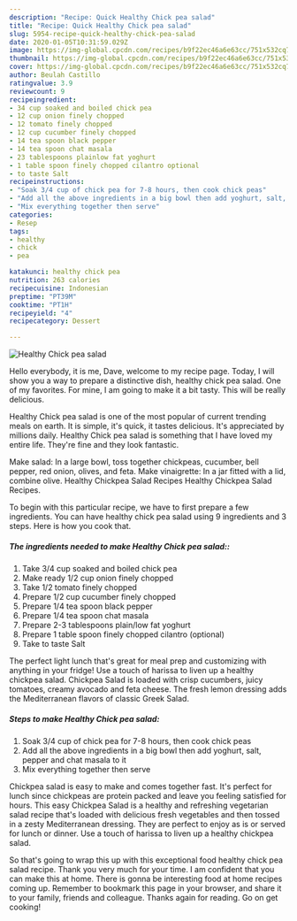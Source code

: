 ```yaml
---
description: "Recipe: Quick Healthy Chick pea salad"
title: "Recipe: Quick Healthy Chick pea salad"
slug: 5954-recipe-quick-healthy-chick-pea-salad
date: 2020-01-05T10:31:59.029Z
image: https://img-global.cpcdn.com/recipes/b9f22ec46a6e63cc/751x532cq70/healthy-chick-pea-salad-recipe-main-photo.jpg
thumbnail: https://img-global.cpcdn.com/recipes/b9f22ec46a6e63cc/751x532cq70/healthy-chick-pea-salad-recipe-main-photo.jpg
cover: https://img-global.cpcdn.com/recipes/b9f22ec46a6e63cc/751x532cq70/healthy-chick-pea-salad-recipe-main-photo.jpg
author: Beulah Castillo
ratingvalue: 3.9
reviewcount: 9
recipeingredient:
- 34 cup soaked and boiled chick pea
- 12 cup onion finely chopped
- 12 tomato finely chopped
- 12 cup cucumber finely chopped
- 14 tea spoon black pepper
- 14 tea spoon chat masala
- 23 tablespoons plainlow fat yoghurt
- 1 table spoon finely chopped cilantro optional
- to taste Salt
recipeinstructions:
- "Soak 3/4 cup of chick pea for 7-8 hours, then cook chick peas"
- "Add all the above ingredients in a big bowl then add yoghurt, salt, pepper and chat masala to it"
- "Mix everything together then serve"
categories:
- Resep
tags:
- healthy
- chick
- pea

katakunci: healthy chick pea
nutrition: 263 calories
recipecuisine: Indonesian
preptime: "PT39M"
cooktime: "PT1H"
recipeyield: "4"
recipecategory: Dessert

---
```



![Healthy Chick pea salad](https://img-global.cpcdn.com/recipes/b9f22ec46a6e63cc/751x532cq70/healthy-chick-pea-salad-recipe-main-photo.jpg)

Hello everybody, it is me, Dave, welcome to my recipe page. Today, I will show you a way to prepare a distinctive dish, healthy chick pea salad. One of my favorites. For mine, I am going to make it a bit tasty. This will be really delicious.

Healthy Chick pea salad is one of the most popular of current trending meals on earth. It is simple, it's quick, it tastes delicious. It's appreciated by millions daily. Healthy Chick pea salad is something that I have loved my entire life. They're fine and they look fantastic.

Make salad: In a large bowl, toss together chickpeas, cucumber, bell pepper, red onion, olives, and feta. Make vinaigrette: In a jar fitted with a lid, combine olive. Healthy Chickpea Salad Recipes Healthy Chickpea Salad Recipes.


To begin with this particular recipe, we have to first prepare a few ingredients. You can have healthy chick pea salad using 9 ingredients and 3 steps. Here is how you cook that.

##### The ingredients needed to make Healthy Chick pea salad::

1. Take 3/4 cup soaked and boiled chick pea
1. Make ready 1/2 cup onion finely chopped
1. Take 1/2 tomato finely chopped
1. Prepare 1/2 cup cucumber finely chopped
1. Prepare 1/4 tea spoon black pepper
1. Prepare 1/4 tea spoon chat masala
1. Prepare 2-3 tablespoons plain/low fat yoghurt
1. Prepare 1 table spoon finely chopped cilantro (optional)
1. Take to taste Salt


The perfect light lunch that&#39;s great for meal prep and customizing with anything in your fridge! Use a touch of harissa to liven up a healthy chickpea salad. Chickpea Salad is loaded with crisp cucumbers, juicy tomatoes, creamy avocado and feta cheese. The fresh lemon dressing adds the Mediterranean flavors of classic Greek Salad. 

##### Steps to make Healthy Chick pea salad:

1. Soak 3/4 cup of chick pea for 7-8 hours, then cook chick peas
1. Add all the above ingredients in a big bowl then add yoghurt, salt, pepper and chat masala to it
1. Mix everything together then serve


Chickpea salad is easy to make and comes together fast. It&#39;s perfect for lunch since chickpeas are protein packed and leave you feeling satisfied for hours. This easy Chickpea Salad is a healthy and refreshing vegetarian salad recipe that&#39;s loaded with delicious fresh vegetables and then tossed in a zesty Mediterranean dressing. They are perfect to enjoy as is or served for lunch or dinner. Use a touch of harissa to liven up a healthy chickpea salad. 

So that's going to wrap this up with this exceptional food healthy chick pea salad recipe. Thank you very much for your time. I am confident that you can make this at home. There is gonna be interesting food at home recipes coming up. Remember to bookmark this page in your browser, and share it to your family, friends and colleague. Thanks again for reading. Go on get cooking!
